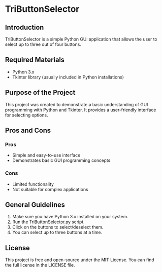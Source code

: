 # TriButtonSelector

## Introduction
TriButtonSelector is a simple Python GUI application that allows the user to select up to three out of four buttons.

## Required Materials
- Python 3.x
- Tkinter library (usually included in Python installations)

## Purpose of the Project
This project was created to demonstrate a basic understanding of GUI programming with Python and Tkinter. It provides a user-friendly interface for selecting options.

## Pros and Cons
### Pros
- Simple and easy-to-use interface
- Demonstrates basic GUI programming concepts

### Cons
- Limited functionality
- Not suitable for complex applications

## General Guidelines
1. Make sure you have Python 3.x installed on your system.
2. Run the TriButtonSelector.py script.
3. Click on the buttons to select/deselect them.
4. You can select up to three buttons at a time.

## License
This project is free and open-source under the MIT License. You can find the full license in the LICENSE file.


